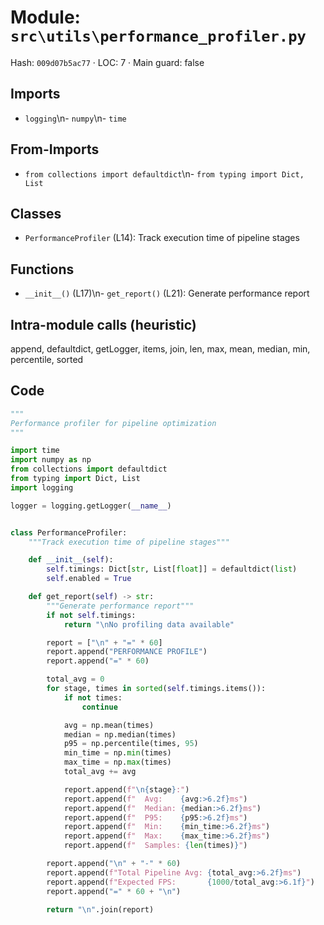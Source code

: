 # Module: `src\utils\performance_profiler.py`
Hash: `009d07b5ac77` · LOC: 7 · Main guard: false

## Imports
- `logging`\n- `numpy`\n- `time`

## From-Imports
- `from collections import defaultdict`\n- `from typing import Dict, List`

## Classes
- `PerformanceProfiler` (L14): Track execution time of pipeline stages

## Functions
- `__init__()` (L17)\n- `get_report()` (L21): Generate performance report

## Intra-module calls (heuristic)
append, defaultdict, getLogger, items, join, len, max, mean, median, min, percentile, sorted

## Code
```python
"""
Performance profiler for pipeline optimization
"""

import time
import numpy as np
from collections import defaultdict
from typing import Dict, List
import logging

logger = logging.getLogger(__name__)


class PerformanceProfiler:
    """Track execution time of pipeline stages"""

    def __init__(self):
        self.timings: Dict[str, List[float]] = defaultdict(list)
        self.enabled = True

    def get_report(self) -> str:
        """Generate performance report"""
        if not self.timings:
            return "\nNo profiling data available"

        report = ["\n" + "=" * 60]
        report.append("PERFORMANCE PROFILE")
        report.append("=" * 60)

        total_avg = 0
        for stage, times in sorted(self.timings.items()):
            if not times:
                continue

            avg = np.mean(times)
            median = np.median(times)
            p95 = np.percentile(times, 95)
            min_time = np.min(times)
            max_time = np.max(times)
            total_avg += avg

            report.append(f"\n{stage}:")
            report.append(f"  Avg:    {avg:>6.2f}ms")
            report.append(f"  Median: {median:>6.2f}ms")
            report.append(f"  P95:    {p95:>6.2f}ms")
            report.append(f"  Min:    {min_time:>6.2f}ms")
            report.append(f"  Max:    {max_time:>6.2f}ms")
            report.append(f"  Samples: {len(times)}")

        report.append("\n" + "-" * 60)
        report.append(f"Total Pipeline Avg: {total_avg:>6.2f}ms")
        report.append(f"Expected FPS:       {1000/total_avg:>6.1f}")
        report.append("=" * 60 + "\n")

        return "\n".join(report)
```
